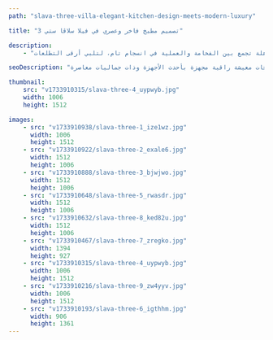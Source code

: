 ```yaml
---
path: "slava-three-villa-elegant-kitchen-design-meets-modern-luxury"

title: "تصميم مطبخ فاخر وعصري في فيلا سلاڤا ستي 3"

description:
    - "نفّذنا مشروعاً استثنائياً لتجديد مطبخ فيلا سلاڤا ستي، حيث حوّلنا المساحة إلى تحفة فنية تجمع بين التصميم العصري والوظائف العملية. اخترنا كل عنصر بعناية فائقة لخلق تناغم مثالي بين الأداء المبتكر والجماليات المعاصرة. يتضمن التجديد أجهزة متطورة، وخزائن مصممة حسب الطلب بأعلى معايير الجودة، وتخطيطاً مُحكماً يعزز الكفاءة والراحة. كما أسهم استخدام المواد الفاخرة والاهتمام بأدق التفاصيل في الارتقاء بأجواء المطبخ، مما انعكس إيجاباً على قيمة العقار. النتيجة النهائية مساحة طهي مذهلة تجمع بين الفخامة والعملية في انسجام تام، لتلبي أرقى التطلعات."

seoDescription: "اكتشف التجديد الفاخر لمطبخ فيلا سلاڤا ستي، الذي يضم خزائن مصممة خصيصاً ولمسات فنية عالية الجودة وتخطيطات ذكية تجمع بين الأناقة والوظائف العملية. يقدم فريقنا من المصممين المحترفين مساحات معيشة راقية مجهزة بأحدث الأجهزة وذات جماليات معاصرة."

thumbnail:
    src: "v1733910315/slava-three-4_uypwyb.jpg"
    width: 1006
    height: 1512

images:
    - src: "v1733910938/slava-three-1_ize1wz.jpg"
      width: 1006
      height: 1512
    - src: "v1733910922/slava-three-2_exale6.jpg"
      width: 1512
      height: 1006
    - src: "v1733910888/slava-three-3_bjwjwo.jpg"
      width: 1512
      height: 1006
    - src: "v1733910648/slava-three-5_rwasdr.jpg"
      width: 1512
      height: 1006
    - src: "v1733910632/slava-three-8_ked82u.jpg"
      width: 1512
      height: 1006
    - src: "v1733910467/slava-three-7_zregko.jpg"
      width: 1394
      height: 927
    - src: "v1733910315/slava-three-4_uypwyb.jpg"
      width: 1006
      height: 1512
    - src: "v1733910216/slava-three-9_zw4yyv.jpg"
      width: 1006
      height: 1512
    - src: "v1733910193/slava-three-6_igthhm.jpg"
      width: 906
      height: 1361
---
```

